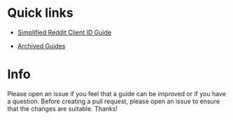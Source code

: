 # Quick links

- [Simplified Reddit Client ID Guide](https://github.com/KobeW50/ReVanced-Documentation/blob/main/Reddit-Client-ID-Guide.md#info)

- [Archived Guides](https://github.com/KobeW50/ReVanced-Documentation/tree/main/archived)

# Info

Please open an issue if you feel that a guide can be improved or if you have a question. Before creating a pull request, please open an issue to ensure that the changes are suitable. Thanks!

